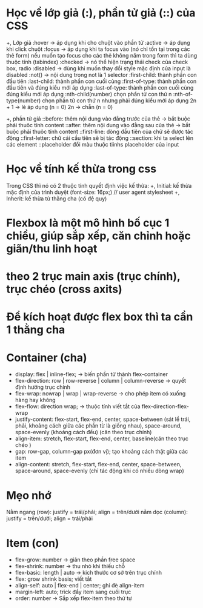 # Học về lớp giả (:), phần tử giả (::) của CSS

+, Lớp giả
:hover -> áp dụng khi cho chuột vào phần tử
:active -> áp dụng khi click chuột
:focus -> áp dụng khi ta focus vào (nó chỉ tồn tại trong các thẻ form) nếu muốn tạo focus cho các thẻ không năm trong form thì ta dùng thuộc tính (tabindex)
:checked -> nó thể hiện trạng thái check của check box, radio
:disabled -> dùng khi muốn thay đổi style mặc định của input là disabled
:not() -> nội dung trong not là 1 selector
:first-child: thành phần con đầu tiên
:last-child: thành phần con cuối cùng
:first-of-type: thành phần con đầu tiên và đúng kiểu mới áp dụng
:last-of-type: thành phần con cuối cùng đúng kiểu mới áp dụng
:nth-child(number) chọn phần tử con thứ n
:nth-of-type(number) chọn phần tử con thứ n nhưng phải đúng kiểu mới áp dụng
2n + 1 -> lẻ áp dụng (n = 0)
2n -> chẵn (n = 0)

+, phần tử giả
::before: thêm nội dung vào đằng trước của thẻ -> bắt buộc phải thuôc tính content
::after: thêm nội dung vào đằng sau của thẻ -> bắt buộc phải thuôc tính content
::first-line: dòng đầu tiên của chữ sẽ được tác động
::first-letter: chữ cái cầu tiên sẽ bị tác động
::section: khi ta select lên các element
::placeholder đổi màu thuộc tiinhs placeholder của input

# Học về tính kế thừa trong css

Trong CSS thì nó có 2 thuộc tính quyết định việc kế thừa:
+, Initial: kế thừa mặc định của trình duyệt (font-size: 16px;) // user agent stylesheet
+, Inherit: kế thừa từ thằng cha (có đệ quy)

# Flexbox là một mô hình bố cục 1 chiều, giúp sắp xếp, căn chỉnh hoặc giãn/thu linh hoạt

# theo 2 trục main axis (trục chính), trục chéo (cross axits)

# Để kích hoạt được flex box thì ta cần 1 thằng cha

# Container (cha)

- display: flex | inline-flex; -> biến phần tử thành flex-container
- flex-direction: row | row-reverse | column | column-reverse -> quyết định hướng trục chính
- flex-wrap: nowrap | wrap | wrap-reverse -> cho phép item có xuống hàng hay không
- flex-flow: direction wrap; -> thuộc tính viết tắt của flex-direction-flex-wrap
- justify-content: flex-start, flex-end, center, space-between (sát lề trái, phải, khoảng cách giữa các phần từ là giống nhau), space-around, space-evenly (khoảng cách đều) (căn theo trục chính)
- align-item: stretch, flex-start, flex-end, center, baseline(căn theo trục chéo )
- gap: row-gap, column-gap px(đơn vị); tạo khoảng cách thật giữa các item
- align-content: stretch, flex-start, flex-end, center, space-between, space-around, space-evenly (chỉ tác động khi có nhiều dòng wrap)

# Mẹo nhớ

Nằm ngang (row): justify = trái/phải; align = trên/dưới
nằm dọc (column): justify = trên/dưới; align = trái/phải

# Item (con)

- flex-grow: number -> giãn theo phần free space
- flex-shrink: number -> thu nhỏ khi thiếu chỗ
- flex-basic: length | auto -> kich thước cơ sở trên trục chính
- flex: grow shrink basis; viết tắt
- align-self: auto | flex-end | center; ghi đè align-item
- margin-left: auto; trick đẩy item sang cuối trục
- order: number -> Sắp xếp flex-item theo thứ tự
